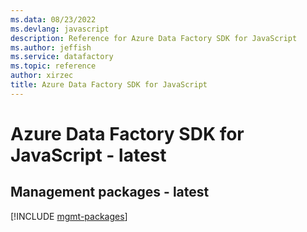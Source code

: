 ```yaml
---
ms.data: 08/23/2022
ms.devlang: javascript
description: Reference for Azure Data Factory SDK for JavaScript
ms.author: jeffish
ms.service: datafactory
ms.topic: reference
author: xirzec
title: Azure Data Factory SDK for JavaScript
---
```

# Azure Data Factory SDK for JavaScript - latest

## Management packages - latest
[!INCLUDE [mgmt-packages](data-factory-mgmt-index.md)]